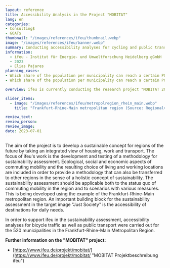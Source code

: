 ```yaml
---
layout: reference
title: Accessibility Analysis in the Project "MOBITAT"
lang: en
categories:
- Consulting$
- GOAT$
thumbnail: "/images/references/ifeu/thumbnail.webp"
image: "/images/references/ifeu/banner.webp"
summary: Conducting accessibility analyses for cycling and public transport for the 520 municipalities in the Frankfurt-Rhine-Main metropolitan region. 
information:
  - ifeu - Institut für Energie- und Umweltforschung Heidelberg gGmbH
  - 2023
  - Elias Pajares
planning_cases:
- Which share of the population per municipality can reach a certain POI category by bicycle within 5, 10, 15, 20 and >20 minutes?
- Which share of the population per municipality can reach a certain POI category by public transport within 5, 10, 15, 20 and >20 minutes?

overview: ifeu is currently conducting the research project "MOBITAT 2050 Living and Working 2050 - Sustainable Mobility for Commuters of the Future". The project is being worked on jointly with DLR, RWTH Aachen University, ConPolicy GmbH and ivm GmbH and is funded by the "MobilityFutureLab2050" of the BMBF framework programme "Research for Sustainable Development" (FONA).

slider_items:
  - image: "/images/references/ifeu/metropolregion_rhein_main.webp"
    title: "Frankfurt-Rhine-Main metropolitan region (Source: Regionalverband FrankfurtRheinMain)"

review_text: 
review_person: 
review_image: 
date: 2023-07-01
---
```


The aim of the project is to develop a sustainable concept for regions of the future by taking an integrated view of housing, work and transport. The focus of ifeu's work is the development and testing of a methodology for sustainability assessment. Ecological, social and economic aspects of commuting mobility and the resulting choice of living and working locations are included in order to provide a methodology that can also be transferred to other regions in the sense of a holistic concept of sustainability. The sustainability assessment should be applicable both to the status quo of commuting mobility in the region and to scenarios with various measures. This is being developed using the example of the Frankfurt-Rhine-Main metropolitan region. An important building block for the sustainability assessment in the target image "Just Society" is the accessibility of destinations for daily needs. 

In order to support ifeu in the sustainability assessment, accessibility analyses for bicycle traffic as well as public transport were carried out for the 520 municipalities in the Frankfurt-Rhine-Main Metropolitan Region.

**Further information on the "MOBITAT" project:**
- [https://www.ifeu.de/projekt/mobitat/](https://www.ifeu.de/projekt/mobitat/ "MOBITAT Projektbeschreibung ifeu")
